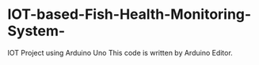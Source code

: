 # IOT-based-Fish-Health-Monitoring-System-
IOT Project using Arduino Uno
This code is written by Arduino Editor.
